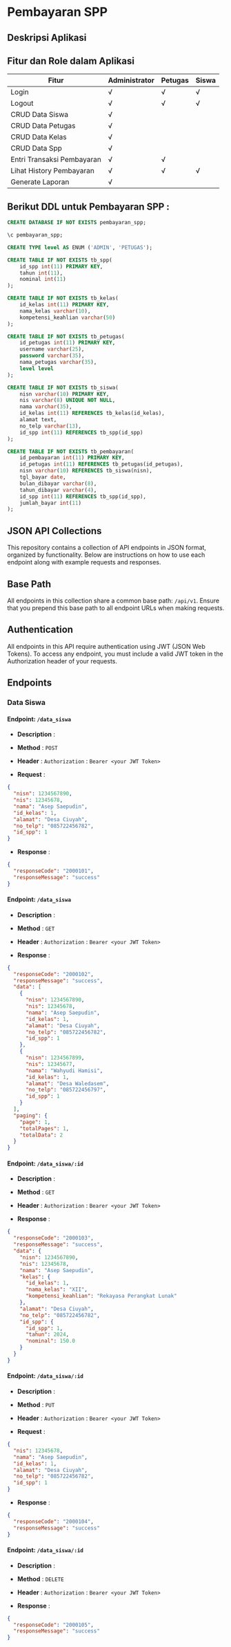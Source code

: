 # Pembayaran SPP

## Deskripsi Aplikasi

## Fitur dan Role dalam Aplikasi

| Fitur                      | Administrator | Petugas | Siswa |
| -------------------------- | ------------- | ------- | ----- |
| Login                      | √             | √       | √     |
| Logout                     | √             | √       | √     |
| CRUD Data Siswa            | √             |         |       |
| CRUD Data Petugas          | √             |         |       |
| CRUD Data Kelas            | √             |         |       |
| CRUD Data Spp              | √             |         |       |
| Entri Transaksi Pembayaran | √             | √       |       |
| Lihat History Pembayaran   | √             | √       | √     |
| Generate Laporan           | √             |         |       |

## Berikut DDL untuk Pembayaran SPP :

```sql
CREATE DATABASE IF NOT EXISTS pembayaran_spp;

\c pembayaran_spp;

CREATE TYPE level AS ENUM ('ADMIN', 'PETUGAS');

CREATE TABLE IF NOT EXISTS tb_spp(
    id_spp int(11) PRIMARY KEY,
    tahun int(11),
    nominal int(11)
);

CREATE TABLE IF NOT EXISTS tb_kelas(
    id_kelas int(11) PRIMARY KEY,
    nama_kelas varchar(10),
    kompetensi_keahlian varchar(50)
);

CREATE TABLE IF NOT EXISTS tb_petugas(
    id_petugas int(11) PRIMARY KEY,
    username varchar(25),
    password varchar(35),
    nama_petugas varchar(35),
    level level
);

CREATE TABLE IF NOT EXISTS tb_siswa(
    nisn varchar(10) PRIMARY KEY,
    nis varchar(8) UNIQUE NOT NULL,
    nama varchar(35),
    id_kelas int(11) REFERENCES tb_kelas(id_kelas),
    alamat text,
    no_telp varchar(13),
    id_spp int(11) REFERENCES tb_spp(id_spp)
);

CREATE TABLE IF NOT EXISTS tb_pembayaran(
    id_pembayaran int(11) PRIMARY KEY,
    id_petugas int(11) REFERENCES tb_petugas(id_petugas),
    nisn varchar(10) REFERENCES tb_siswa(nisn),
    tgl_bayar date,
    bulan_dibayar varchar(8),
    tahun_dibayar varchar(4),
    id_spp int(11) REFERENCES tb_spp(id_spp),
    jumlah_bayar int(11)
);
```

## JSON API Collections

This repository contains a collection of API endpoints in JSON format, organized by functionality. Below are instructions on how to use each endpoint along with example requests and responses.

## Base Path

All endpoints in this collection share a common base path: `/api/v1`. Ensure that you prepend this base path to all endpoint URLs when making requests.

## Authentication

All endpoints in this API require authentication using JWT (JSON Web Tokens). To access any endpoint, you must include a valid JWT token in the Authorization header of your requests.

## Endpoints

### Data Siswa

#### Endpoint: `/data_siswa`

- **Description** :
- **Method** : `POST`
- **Header** : `Authorization` : `Bearer <your JWT Token>`

- **Request** :

```json
{
  "nisn": 1234567890,
  "nis": 12345678,
  "nama": "Asep Saepudin",
  "id_kelas": 1,
  "alamat": "Desa Ciuyah",
  "no_telp": "085722456782",
  "id_spp": 1
}
```

- **Response** :

```json
{
  "responseCode": "2000101",
  "responseMessage": "success"
}
```

#### Endpoint: `/data_siswa`

- **Description** :
- **Method** : `GET`
- **Header** : `Authorization` : `Bearer <your JWT Token>`

- **Response** :

```json
{
  "responseCode": "2000102",
  "responseMessage": "success",
  "data": [
    {
      "nisn": 1234567890,
      "nis": 12345678,
      "nama": "Asep Saepudin",
      "id_kelas": 1,
      "alamat": "Desa Ciuyah",
      "no_telp": "085722456782",
      "id_spp": 1
    },
    {
      "nisn": 1234567899,
      "nis": 12345677,
      "nama": "Wahyudi Hamisi",
      "id_kelas": 1,
      "alamat": "Desa Waledasem",
      "no_telp": "085722456797",
      "id_spp": 1
    }
  ],
  "paging": {
    "page": 1,
    "totalPages": 1,
    "totalData": 2
  }
}
```

#### Endpoint: `/data_siswa/:id`

- **Description** :
- **Method** : `GET`
- **Header** : `Authorization` : `Bearer <your JWT Token>`

- **Response** :

```json
{
  "responseCode": "2000103",
  "responseMessage": "success",
  "data": {
    "nisn": 1234567890,
    "nis": 12345678,
    "nama": "Asep Saepudin",
    "kelas": {
      "id_kelas": 1,
      "nama_kelas": "XII",
      "kompetensi_keahlian": "Rekayasa Perangkat Lunak"
    },
    "alamat": "Desa Ciuyah",
    "no_telp": "085722456782",
    "id_spp": {
      "id_spp": 1,
      "tahun": 2024,
      "nominal": 150.0
    }
  }
}
```

#### Endpoint: `/data_siswa/:id`

- **Description** :
- **Method** : `PUT`
- **Header** : `Authorization` : `Bearer <your JWT Token>`

- **Request** :

```json
{
  "nis": 12345678,
  "nama": "Asep Saepudin",
  "id_kelas": 1,
  "alamat": "Desa Ciuyah",
  "no_telp": "085722456782",
  "id_spp": 1
}
```

- **Response** :

```json
{
  "responseCode": "2000104",
  "responseMessage": "success"
}
```

#### Endpoint: `/data_siswa/:id`

- **Description** :
- **Method** : `DELETE`
- **Header** : `Authorization` : `Bearer <your JWT Token>`

- **Response** :

```json
{
  "responseCode": "2000105",
  "responseMessage": "success"
}
```
